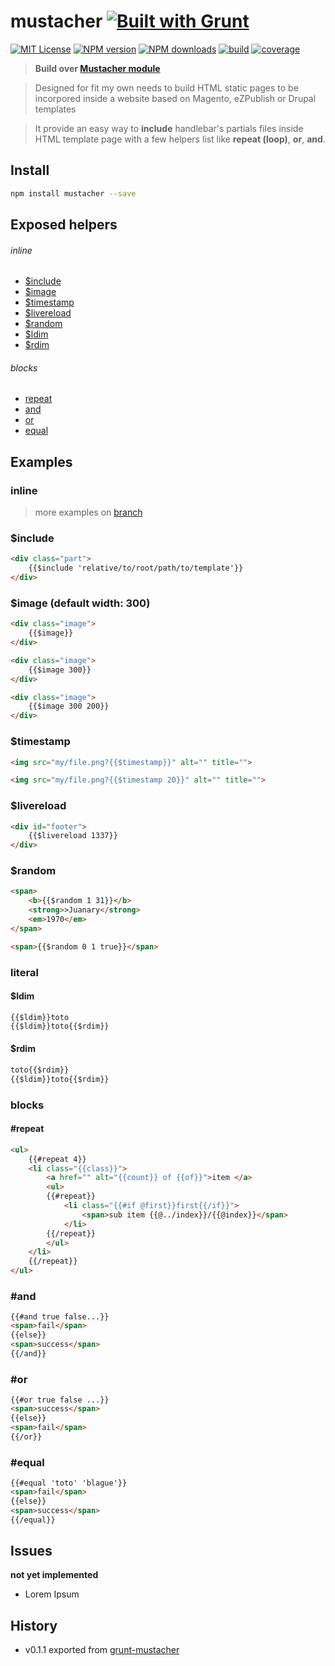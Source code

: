 # mustacher [![Built with Grunt][grunt-img]](http://gruntjs.com/)

[![MIT License][license-img]][license-url] [![NPM version][npm-version-img]][npm-url] [![NPM downloads][npm-downloads-img]][npm-url] [![build][travis-img]][travis-url] [![coverage][coverall-img]][coverall-url]


> **Build over [Mustacher module](https://www.npmjs.com/package/mustacher)**

> Designed for fit my own needs to build HTML static pages to be incorpored inside a website based on Magento, eZPublish or Drupal templates

> It provide an easy way to **include** handlebar's partials files inside HTML template page with a few helpers list like **repeat (loop)**, **or**, **and**.

## Install

```bash
npm install mustacher --save
```

<a name="exposed-helpers"></a>
## Exposed helpers

###### inline

* [$include](#include)
* [$image](#image)
* [$timestamp](#timestamp)
* [$livereload](#livereload)
* [$random](#random)
* [$ldim](#literals)
* [$rdim](#literals)

###### blocks

* [repeat](#repeat)
* [and](#and)
* [or](#or)
* [equal](#equal)

## Examples

### inline

> more examples on [branch](https://github.com/sixertoy/grunt-mustacher/tree/examples)

<a name="include"><a>
### $include

```html
<div class="part">
    {{$include 'relative/to/root/path/to/template'}}
</div>
```

<a name="image"><a>
### $image (default width: 300)

```html
<div class="image">
    {{$image}}
</div>
```

```html
<div class="image">
    {{$image 300}}
</div>
```

```html
<div class="image">
    {{$image 300 200}}
</div>
```

<a name="timestamp"><a>
### $timestamp

```html
<img src="my/file.png?{{$timestamp}}" alt="" title="">
```

```html
<img src="my/file.png?{{$timestamp 20}}" alt="" title="">
```

<a name="livereload"><a>
### $livereload

```html
<div id="footer">
    {{$livereload 1337}}
</div>
```

<a name="random"><a>
### $random

```html
<span>
    <b>{{$random 1 31}}</b>
    <strong>>Juanary</strong>
    <em>1970</em>
</span>
```

```html
<span>{{$random 0 1 true}}</span>
```

<a name="literals"><a>
### literal

#### $ldim
```html
{{$ldim}}toto
{{$ldim}}toto{{$rdim}}
```

#### $rdim
```html
toto{{$rdim}}
{{$ldim}}toto{{$rdim}}
```

### blocks

<a name="repeat"><a>
#### #repeat

```html
<ul>
    {{#repeat 4}}
    <li class="{{class}}">
        <a href="" alt="{{count}} of {{of}}">item </a>
        <ul>
        {{#repeat}}
            <li class="{{#if @first}}first{{/if}}">
                <span>sub item {{@../index}}/{{@index}}</span>
            </li>
        {{/repeat}}
        </ul>
    </li>
    {{/repeat}}
</ul>
```

<a name="and"><a>
### #and

```html
{{#and true false...}}
<span>fail</span>
{{else}}
<span>success</span>
{{/and}}
```

<a name="or"><a>
### #or

```html
{{#or true false ...}}
<span>success</span>
{{else}}
<span>fail</span>
{{/or}}
```

<a name="equal"><a>
### #equal

```html
{{#equal 'toto' 'blague'}}
<span>fail</span>
{{else}}
<span>success</span>
{{/equal}}
```

## Issues

**not yet implemented**

- Lorem Ipsum

## History

- v0.1.1 exported from [grunt-mustacher](https://www.npmjs.com/package/grunt-mustacher)

[grunt-img]: https://cdn.gruntjs.com/builtwith.png
[license-img]: http://img.shields.io/badge/license-MIT-blue.svg?style=flat-square
[license-url]: LICENSE-MIT

[coverall-url]: https://coveralls.io/r/sixertoy/mustacher
[coverall-img]: https://img.shields.io/coveralls/sixertoy/mustacher.svg?style=flat-square

[travis-url]: https://travis-ci.org/sixertoy/mustacher
[travis-img]: http://img.shields.io/travis/sixertoy/mustacher.svg?style=flat-square

[npm-url]: https://npmjs.org/package/generator-gruntproject
[npm-version-img]: http://img.shields.io/npm/v/mustacher.svg?style=flat-square
[npm-downloads-img]: http://img.shields.io/npm/dm/mustacher.svg?style=flat-square
